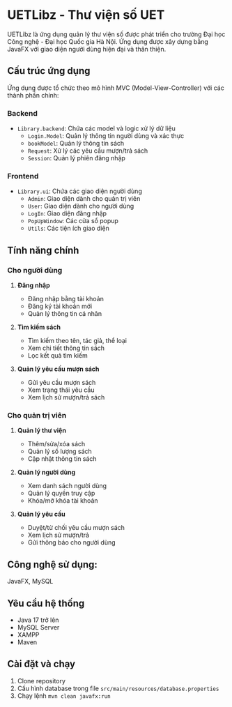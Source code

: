 # UETLibz - Thư viện số UET

UETLibz là ứng dụng quản lý thư viện số được phát triển cho trường Đại học Công nghệ - Đại học Quốc gia Hà Nội. Ứng dụng được xây dựng bằng JavaFX với giao diện người dùng hiện đại và thân thiện.

## Cấu trúc ứng dụng

Ứng dụng được tổ chức theo mô hình MVC (Model-View-Controller) với các thành phần chính:

### Backend
- `Library.backend`: Chứa các model và logic xử lý dữ liệu
  - `Login.Model`: Quản lý thông tin người dùng và xác thực
  - `bookModel`: Quản lý thông tin sách
  - `Request`: Xử lý các yêu cầu mượn/trả sách
  - `Session`: Quản lý phiên đăng nhập

### Frontend
- `Library.ui`: Chứa các giao diện người dùng
  - `Admin`: Giao diện dành cho quản trị viên
  - `User`: Giao diện dành cho người dùng
  - `LogIn`: Giao diện đăng nhập
  - `PopUpWindow`: Các cửa sổ popup
  - `Utils`: Các tiện ích giao diện

## Tính năng chính

### Cho người dùng
1. **Đăng nhập**
   - Đăng nhập bằng tài khoản
   - Đăng ký tài khoản mới
   - Quản lý thông tin cá nhân

2. **Tìm kiếm sách**
   - Tìm kiếm theo tên, tác giả, thể loại
   - Xem chi tiết thông tin sách
   - Lọc kết quả tìm kiếm

3. **Quản lý yêu cầu mượn sách**
   - Gửi yêu cầu mượn sách
   - Xem trạng thái yêu cầu
   - Xem lịch sử mượn/trả sách

### Cho quản trị viên
1. **Quản lý thư viện**
   - Thêm/sửa/xóa sách
   - Quản lý số lượng sách
   - Cập nhật thông tin sách

2. **Quản lý người dùng**
   - Xem danh sách người dùng
   - Quản lý quyền truy cập
   - Khóa/mở khóa tài khoản

3. **Quản lý yêu cầu**
   - Duyệt/từ chối yêu cầu mượn sách
   - Xem lịch sử mượn/trả
   - Gửi thông báo cho người dùng

## Công nghệ sử dụng:
JavaFX, MySQL

## Yêu cầu hệ thống
- Java 17 trở lên
- MySQL Server
- XAMPP
- Maven

## Cài đặt và chạy
1. Clone repository
2. Cấu hình database trong file `src/main/resources/database.properties`
3. Chạy lệnh `mvn clean javafx:run`

